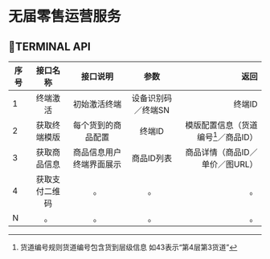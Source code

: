 # 无届零售运营服务

## TERMINAL API
序号|接口名称 |接口说明| 参数 | 返回
-|:-:|:-:|:-:|-:
1|终端激活 | 初始激活终端| 设备识别码／终端SN | 终端ID |
2|获取终端模版|每个货到的商品配置 | 终端ID| 模版配置信息（货道编号[^1]／商品ID）|
3|获取商品信息| 商品信息用户终端界面展示 | 商品ID列表| 商品详情（商品ID／单价／图URL）|
4|获取支付二维码|。 | 。| 。|
N|。|。 | 。| 。|


[^1]:货道编号规则货道编号包含货到层级信息 如43表示“第4层第3货道”